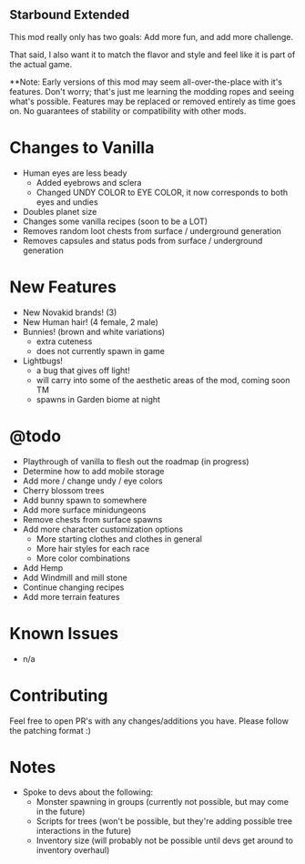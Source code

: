 ## Starbound Extended

This mod really only has two goals: Add more fun, and add more challenge.

That said, I also want it to match the flavor and style and feel like it is part of the actual game.

**Note: Early versions of this mod may seem all-over-the-place with it's features. Don't worry; that's just me learning the modding ropes and seeing what's possible. Features may be replaced or removed entirely as time goes on. No guarantees of stability or compatibility with other mods.

Changes to Vanilla
==================
- Human eyes are less beady
  - Added eyebrows and sclera
  - Changed UNDY COLOR to EYE COLOR, it now corresponds to both eyes and undies
- Doubles planet size
- Changes some vanilla recipes (soon to be a LOT)
- Removes random loot chests from surface / underground generation
- Removes capsules and status pods from surface / underground generation

New Features
============
- New Novakid brands! (3)
- New Human hair! (4 female, 2 male)
- Bunnies! (brown and white variations)
  - extra cuteness
  - does not currently spawn in game
- Lightbugs!
  - a bug that gives off light!
  - will carry into some of the aesthetic areas of the mod, coming soon TM
  - spawns in Garden biome at night

@todo
======
- Playthrough of vanilla to flesh out the roadmap (in progress)
- Determine how to add mobile storage
- Add more / change  undy / eye colors
- Cherry blossom trees
- Add bunny spawn to somewhere
- Add more surface minidungeons
- Remove chests from surface spawns
- Add more character customization options
  - More starting clothes and clothes in general
  - More hair styles for each race
  - More color combinations
- Add Hemp
- Add Windmill and mill stone
- Continue changing recipes
- Add more terrain features

Known Issues
============
- n/a

Contributing
============
Feel free to open PR's with any changes/additions you have. Please follow the patching format :)

Notes
=====
- Spoke to devs about the following:
  - Monster spawning in groups (currently not possible, but may come in the future)
  - Scripts for trees (won't be possible, but they're adding possible tree interactions in the future)
  - Inventory size (will probably not be possible until devs get around to inventory overhaul)
